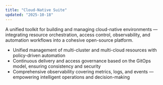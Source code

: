 ```yaml
---
title: "Cloud-Native Suite"
updated: "2025-10-18"
---
```


A unified toolkit for building and managing cloud-native environments — integrating resource orchestration, access control, observability, and automation workflows into a cohesive open-source platform.

- Unified management of multi-cluster and multi-cloud resources with policy-driven automation  
- Continuous delivery and access governance based on the GitOps model, ensuring consistency and security  
- Comprehensive observability covering metrics, logs, and events — empowering intelligent operations and decision-making

